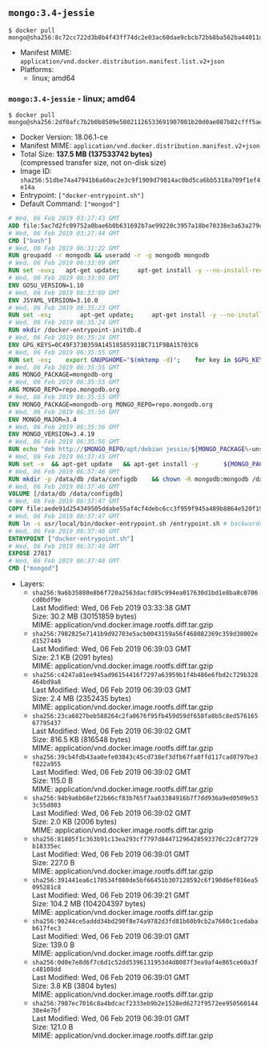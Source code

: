 ## `mongo:3.4-jessie`

```console
$ docker pull mongo@sha256:8c72cc722d3b8b4f43ff74dc2e03ac60dae9cbcb72bb8ba562ba44011de251ae
```

-	Manifest MIME: `application/vnd.docker.distribution.manifest.list.v2+json`
-	Platforms:
	-	linux; amd64

### `mongo:3.4-jessie` - linux; amd64

```console
$ docker pull mongo@sha256:2df0afc7b2b0b8509e58021126533691907001b20d0ae087b82cfff5aef93ecb
```

-	Docker Version: 18.06.1-ce
-	Manifest MIME: `application/vnd.docker.distribution.manifest.v2+json`
-	Total Size: **137.5 MB (137533742 bytes)**  
	(compressed transfer size, not on-disk size)
-	Image ID: `sha256:51dbe74a47941b6a60ac2e3c9f1909d79814ac0bd5ca6bb5318a709f1ef4e14a`
-	Entrypoint: `["docker-entrypoint.sh"]`
-	Default Command: `["mongod"]`

```dockerfile
# Wed, 06 Feb 2019 03:27:43 GMT
ADD file:5ac7d2fc09752a0bae6b0b631692b7ae99220c3957a18be70338e3a63a279c11 in / 
# Wed, 06 Feb 2019 03:27:44 GMT
CMD ["bash"]
# Wed, 06 Feb 2019 06:31:22 GMT
RUN groupadd -r mongodb && useradd -r -g mongodb mongodb
# Wed, 06 Feb 2019 06:33:09 GMT
RUN set -eux; 	apt-get update; 	apt-get install -y --no-install-recommends 		ca-certificates 		jq 		numactl 	; 	if ! command -v ps > /dev/null; then 		apt-get install -y --no-install-recommends procps; 	fi; 	rm -rf /var/lib/apt/lists/*
# Wed, 06 Feb 2019 06:33:09 GMT
ENV GOSU_VERSION=1.10
# Wed, 06 Feb 2019 06:33:09 GMT
ENV JSYAML_VERSION=3.10.0
# Wed, 06 Feb 2019 06:35:23 GMT
RUN set -ex; 		apt-get update; 	apt-get install -y --no-install-recommends 		wget 	; 	if ! command -v gpg > /dev/null; then 		apt-get install -y --no-install-recommends gnupg dirmngr; 	fi; 	rm -rf /var/lib/apt/lists/*; 		dpkgArch="$(dpkg --print-architecture | awk -F- '{ print $NF }')"; 	wget -O /usr/local/bin/gosu "https://github.com/tianon/gosu/releases/download/$GOSU_VERSION/gosu-$dpkgArch"; 	wget -O /usr/local/bin/gosu.asc "https://github.com/tianon/gosu/releases/download/$GOSU_VERSION/gosu-$dpkgArch.asc"; 	export GNUPGHOME="$(mktemp -d)"; 	gpg --batch --keyserver ha.pool.sks-keyservers.net --recv-keys B42F6819007F00F88E364FD4036A9C25BF357DD4; 	gpg --batch --verify /usr/local/bin/gosu.asc /usr/local/bin/gosu; 	command -v gpgconf && gpgconf --kill all || :; 	rm -r "$GNUPGHOME" /usr/local/bin/gosu.asc; 	chmod +x /usr/local/bin/gosu; 	gosu nobody true; 		wget -O /js-yaml.js "https://github.com/nodeca/js-yaml/raw/${JSYAML_VERSION}/dist/js-yaml.js"; 		apt-get purge -y --auto-remove wget
# Wed, 06 Feb 2019 06:35:24 GMT
RUN mkdir /docker-entrypoint-initdb.d
# Wed, 06 Feb 2019 06:35:24 GMT
ENV GPG_KEYS=0C49F3730359A14518585931BC711F9BA15703C6
# Wed, 06 Feb 2019 06:35:55 GMT
RUN set -ex; 	export GNUPGHOME="$(mktemp -d)"; 	for key in $GPG_KEYS; do 		gpg --batch --keyserver ha.pool.sks-keyservers.net --recv-keys "$key"; 	done; 	gpg --batch --export $GPG_KEYS > /etc/apt/trusted.gpg.d/mongodb.gpg; 	command -v gpgconf && gpgconf --kill all || :; 	rm -r "$GNUPGHOME"; 	apt-key list
# Wed, 06 Feb 2019 06:35:55 GMT
ARG MONGO_PACKAGE=mongodb-org
# Wed, 06 Feb 2019 06:35:55 GMT
ARG MONGO_REPO=repo.mongodb.org
# Wed, 06 Feb 2019 06:35:55 GMT
ENV MONGO_PACKAGE=mongodb-org MONGO_REPO=repo.mongodb.org
# Wed, 06 Feb 2019 06:35:56 GMT
ENV MONGO_MAJOR=3.4
# Wed, 06 Feb 2019 06:35:56 GMT
ENV MONGO_VERSION=3.4.19
# Wed, 06 Feb 2019 06:35:56 GMT
RUN echo "deb http://$MONGO_REPO/apt/debian jessie/${MONGO_PACKAGE%-unstable}/$MONGO_MAJOR main" | tee "/etc/apt/sources.list.d/${MONGO_PACKAGE%-unstable}.list"
# Wed, 06 Feb 2019 06:37:45 GMT
RUN set -x 	&& apt-get update 	&& apt-get install -y 		${MONGO_PACKAGE}=$MONGO_VERSION 		${MONGO_PACKAGE}-server=$MONGO_VERSION 		${MONGO_PACKAGE}-shell=$MONGO_VERSION 		${MONGO_PACKAGE}-mongos=$MONGO_VERSION 		${MONGO_PACKAGE}-tools=$MONGO_VERSION 	&& rm -rf /var/lib/apt/lists/* 	&& rm -rf /var/lib/mongodb 	&& mv /etc/mongod.conf /etc/mongod.conf.orig
# Wed, 06 Feb 2019 06:37:46 GMT
RUN mkdir -p /data/db /data/configdb 	&& chown -R mongodb:mongodb /data/db /data/configdb
# Wed, 06 Feb 2019 06:37:46 GMT
VOLUME [/data/db /data/configdb]
# Wed, 06 Feb 2019 06:37:47 GMT
COPY file:aede91d254349505ddabe55af4cf4debc6cc3f959f945a489b8864e520f193e8 in /usr/local/bin/ 
# Wed, 06 Feb 2019 06:37:47 GMT
RUN ln -s usr/local/bin/docker-entrypoint.sh /entrypoint.sh # backwards compat (3.4)
# Wed, 06 Feb 2019 06:37:48 GMT
ENTRYPOINT ["docker-entrypoint.sh"]
# Wed, 06 Feb 2019 06:37:48 GMT
EXPOSE 27017
# Wed, 06 Feb 2019 06:37:48 GMT
CMD ["mongod"]
```

-	Layers:
	-	`sha256:9a6b35880e8b6f720a2563dacfd85c994ea017630d1bd1e8ba8c0706cd0bdf9e`  
		Last Modified: Wed, 06 Feb 2019 03:33:38 GMT  
		Size: 30.2 MB (30151859 bytes)  
		MIME: application/vnd.docker.image.rootfs.diff.tar.gzip
	-	`sha256:7982825e7141b9d92703e5acb0043159a56f468082369c359d38002ed1527449`  
		Last Modified: Wed, 06 Feb 2019 06:39:03 GMT  
		Size: 2.1 KB (2091 bytes)  
		MIME: application/vnd.docker.image.rootfs.diff.tar.gzip
	-	`sha256:c4247a81ee945ad96154416f7297a63959b1f4b486e6fbd2c729b328464bd9a8`  
		Last Modified: Wed, 06 Feb 2019 06:39:03 GMT  
		Size: 2.4 MB (2352435 bytes)  
		MIME: application/vnd.docker.image.rootfs.diff.tar.gzip
	-	`sha256:23ca6827beb588264c2fa0676f95fb459d59df658fa8b5c8ed57616567795437`  
		Last Modified: Wed, 06 Feb 2019 06:39:02 GMT  
		Size: 816.5 KB (816548 bytes)  
		MIME: application/vnd.docker.image.rootfs.diff.tar.gzip
	-	`sha256:39cb4fdb43aa0efe03843c45cd738ef3dfb67fa8ffd117cad0797be3f822a955`  
		Last Modified: Wed, 06 Feb 2019 06:39:02 GMT  
		Size: 115.0 B  
		MIME: application/vnd.docker.image.rootfs.diff.tar.gzip
	-	`sha256:94b9a6b68ef22b66cf83b765f7aa63384916b7f7dd936a9ed0509e533c55d803`  
		Last Modified: Wed, 06 Feb 2019 06:39:02 GMT  
		Size: 2.0 KB (2006 bytes)  
		MIME: application/vnd.docker.image.rootfs.diff.tar.gzip
	-	`sha256:81805f1c363b91c13ea293cf7797d84471296428593370c22c8f2729b18335ec`  
		Last Modified: Wed, 06 Feb 2019 06:39:01 GMT  
		Size: 227.0 B  
		MIME: application/vnd.docker.image.rootfs.diff.tar.gzip
	-	`sha256:391441ea6c170534f080de5bf66451b307128592c6f190d6ef016ea5095281c8`  
		Last Modified: Wed, 06 Feb 2019 06:39:21 GMT  
		Size: 104.2 MB (104204397 bytes)  
		MIME: application/vnd.docker.image.rootfs.diff.tar.gzip
	-	`sha256:90244ce5addd34bd290f8e74a9782d3fd81b60b9cb2a7660c1cedabab617fec3`  
		Last Modified: Wed, 06 Feb 2019 06:39:01 GMT  
		Size: 139.0 B  
		MIME: application/vnd.docker.image.rootfs.diff.tar.gzip
	-	`sha256:0d0e7e8d6f7c6d1c52dd5396131953d4d8087f3ea9af4e865ce60a3fc48108dd`  
		Last Modified: Wed, 06 Feb 2019 06:39:01 GMT  
		Size: 3.8 KB (3804 bytes)  
		MIME: application/vnd.docker.image.rootfs.diff.tar.gzip
	-	`sha256:7907ec7016c8a4bdcacf2333eb9b2e1528ed6272f9572ee95056014438e4e7bf`  
		Last Modified: Wed, 06 Feb 2019 06:39:01 GMT  
		Size: 121.0 B  
		MIME: application/vnd.docker.image.rootfs.diff.tar.gzip
